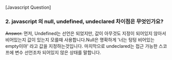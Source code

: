 [Javascript Question]

### 2. javascript 의 null, undefined, undeclared 차이점은 무엇인가요?

~~Answer.~~
먼저, Undefined는 선언은 되었지만, 값이 아무것도 지정이 되어있지 않아서 비어있는지 값이 있는지 모를때 사용합니다.Null은 명확하게 '너는 텅텅 비어있는 empty이야' 라고 값을 지정하는것입니다. 마지막으로 undeclared는 접근 가능한 스코프에 변수 선언조차 되어있지 않은 상태를 말합니다.

